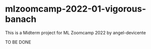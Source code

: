 # mlzoomcamp-2022-01-vigorous-banach

This is a Midterm project for ML Zoomcamp 2022 by angel-devicente

TO BE DONE
